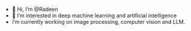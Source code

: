 - 👋 Hi, I’m @Radeen
- 👀 I’m interested in deep machine learning and artificial intelligence
- I’m currently working on image processing, computer vision and LLM.

<!---
RadeenXALNW/RadeenXALNW is a ✨ special ✨ repository because its `README.md` (this file) appears on your GitHub profile.
You can click the Preview link to take a look at your changes.
--->
